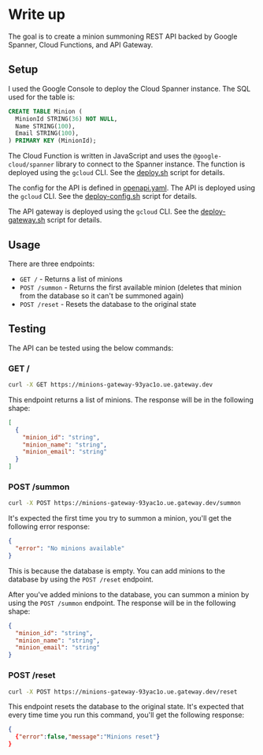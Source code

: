 # Write up

The goal is to create a minion summoning REST API backed by Google Spanner, Cloud Functions, and API Gateway.

## Setup

I used the Google Console to deploy the Cloud Spanner instance. The SQL used for the table is:

```sql
CREATE TABLE Minion (
  MinionId STRING(36) NOT NULL,
  Name STRING(100),
  Email STRING(100),
) PRIMARY KEY (MinionId);
```

The Cloud Function is written in JavaScript and uses the `@google-cloud/spanner` library to connect to the Spanner instance. The function is deployed using the `gcloud` CLI. See the [deploy.sh](deploy.sh) script for details.

The config for the API is defined in [openapi.yaml](openapi.yaml). The API is deployed using the `gcloud` CLI. See the [deploy-config.sh](deploy-config.sh) script for details.

The API gateway is deployed using the `gcloud` CLI. See the [deploy-gateway.sh](deploy-gateway.sh) script for details.

## Usage

There are three endpoints:

- `GET /` - Returns a list of minions
- `POST /summon` - Returns the first available minion (deletes that minion from the database so it can't be summoned again)
- `POST /reset` - Resets the database to the original state

## Testing

The API can be tested using the below commands:

### GET /

```bash
curl -X GET https://minions-gateway-93yac1o.ue.gateway.dev
```

This endpoint returns a list of minions. The response will be in the following shape:

```json
[
  {
    "minion_id": "string",
    "minion_name": "string",
    "minion_email": "string"
  }
]
```

### POST /summon

```bash
curl -X POST https://minions-gateway-93yac1o.ue.gateway.dev/summon
```

It's expected the first time you try to summon a minion, you'll get the following error response:

```json
{
  "error": "No minions available"
}
```

This is because the database is empty. You can add minions to the database by using the `POST /reset` endpoint.

After you've added minions to the database, you can summon a minion by using the `POST /summon` endpoint. The response will be in the following shape:

```json
{
  "minion_id": "string",
  "minion_name": "string",
  "minion_email": "string"
}
```

### POST /reset

```bash
curl -X POST https://minions-gateway-93yac1o.ue.gateway.dev/reset
```

This endpoint resets the database to the original state. It's expected that every time time you run this command, you'll get the following response:

```json
{
  {"error":false,"message":"Minions reset"}
}
```
